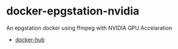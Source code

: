 # docker-epgstation-nvidia
An epgstation docker using ffmpeg with NVIDIA GPU Accelaration
- [docker-hub](https://hub.docker.com/r/hirozonet/epgstation-nvidia/)